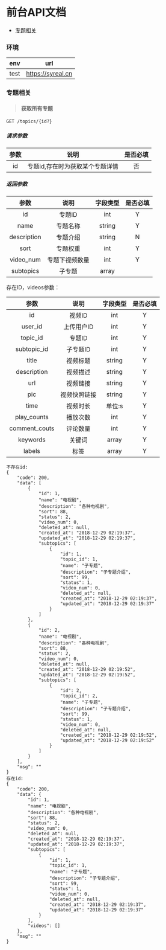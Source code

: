 # 前台API文档



* [专题相关](#topic)

### 环境

|env | url |
|:----:|:---:|
|test|https://syreal.cn|

### <span id='topic'>专题相关</span>

>#### 获取所有专题

`GET /topics/{id?}`

##### 请求参数
|参数|说明|是否必填|
|:---:|:---:|:---:|
|id|专题id,存在时为获取某个专题详情|否|

##### 返回参数

|参数|说明|字段类型|是否必填|
|:---:|:---:|:---:|:---:|
|id|专题ID|int|Y|
|name|专题名称|string|Y|
|description|专题介绍|string|N|
|sort|专题权重|int|Y
|video_num|专题下视频数量|int|Y|
|subtopics|子专题|array|

存在ID，videos参数：

|参数|说明|字段类型|是否必填|
|:---:|:---:|:---:|:---:|
|id|视频ID|int|Y|
|user_id|上传用户ID|int|Y|
|topic_id|专题ID|int|Y|
|subtopic_id|子专题ID|int|Y|
|title|视频标题|string|Y|
|description|视频描述|string|Y|
|url|视频链接|string|Y|
|pic|视频快照链接|string|Y|
|time|视频时长|单位:s|Y|
|play_counts|播放次数|int|Y|
|comment_couts|评论数量|int|Y|
|keywords|关键词|array|Y|
|labels|标签|array|Y|



```$json
不存在id:
{
    "code": 200,
    "data": [
        {
            "id": 1,
            "name": "电视剧",
            "description": "各种电视剧",
            "sort": 88,
            "status": 2,
            "video_num": 0,
            "deleted_at": null,
            "created_at": "2018-12-29 02:19:37",
            "updated_at": "2018-12-29 02:19:37",
            "subtopics": [
                {
                    "id": 1,
                    "topic_id": 1,
                    "name": "子专题",
                    "description": "子专题介绍",
                    "sort": 99,
                    "status": 1,
                    "video_num": 0,
                    "deleted_at": null,
                    "created_at": "2018-12-29 02:19:37",
                    "updated_at": "2018-12-29 02:19:37"
                }
            ]
        },
        {
            "id": 2,
            "name": "电视剧",
            "description": "各种电视剧",
            "sort": 88,
            "status": 2,
            "video_num": 0,
            "deleted_at": null,
            "created_at": "2018-12-29 02:19:52",
            "updated_at": "2018-12-29 02:19:52",
            "subtopics": [
                {
                    "id": 2,
                    "topic_id": 2,
                    "name": "子专题",
                    "description": "子专题介绍",
                    "sort": 99,
                    "status": 1,
                    "video_num": 0,
                    "deleted_at": null,
                    "created_at": "2018-12-29 02:19:52",
                    "updated_at": "2018-12-29 02:19:52"
                }
            ]
        }
    ],
    "msg": ""
}
存在id:
{
    "code": 200,
    "data": {
        "id": 1,
        "name": "电视剧",
        "description": "各种电视剧",
        "sort": 88,
        "status": 2,
        "video_num": 0,
        "deleted_at": null,
        "created_at": "2018-12-29 02:19:37",
        "updated_at": "2018-12-29 02:19:37",
        "subtopics": [
            {
                "id": 1,
                "topic_id": 1,
                "name": "子专题",
                "description": "子专题介绍",
                "sort": 99,
                "status": 1,
                "video_num": 0,
                "deleted_at": null,
                "created_at": "2018-12-29 02:19:37",
                "updated_at": "2018-12-29 02:19:37"
            }
        ],
        "videos": []
    },
    "msg": ""
}
```
